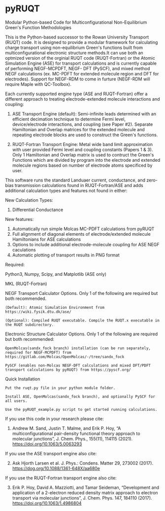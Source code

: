 # pyRUQT
Modular Python-based Code for Multiconfigurational Non-Equilibrium Green's Function Methodologies

This is the Python-based successor to the Rowan University Transport (RUQT) code. It is designed to provide a modular framework for calculating charge 
transport using non-equilibrium Green's functions built from multiconfigurational electronic structure methods.It can use both an optmized version of the 
orginial RUQT code (RUQT-Fortran) or the Atomic Simulation Engine (ASE) for transport calculations and is currently capable of performing NEGF-MCPDFT, NEGF-
DFT (PySCF), and mixed method NEGF calculations (ex. MC-PDFT for extended molecule region and DFT for electrodes). Support for NEGF-RDM to come in furture 
(NEGF-RDM will require Maple with QC-Toolbox).

Each currently supported engine type (ASE and RUQT-Fortran) offer a different approach to treating electrode-extended molecule interactions and coupling:

1. ASE Transport Engine (default): Semi-infinite leads determined with an efficient decimation technique to determine Fermi level, device/electrode 
interactions, and coupling (see Paper #2). Separate Hamiltonian and Overlap matrices for the extended molecule and repeating electrode blocks are used to 
construct the Green's functions.

2. RUQT-Fortran Transport Engine: Metal wide band limit approximation with user provided Fermi level and coupling constants (Papers 1 & 3). Only 1 
Hamiltonian and Overlap matrix is used to contruct the Green's Functions which are divided by program into the electrode and extended molecule regions 
based on number of electrode atoms specificed by user.

This software runs the standard Landuaer current, conductance, and zero-bias transmission calculations found in RUQT-Fortran/ASE and adds additional 
calculation types and features not found in either:

New Calculation Types:
  1. Differential Conductance
    
New features:
  1.  Automatically run simple Molcas MC-PDFT calculations from pyRUQT
  2.  Full alignment of diagonal elements of electrode/extended molecule Hamiltonians for ASE calculations
  3.  Options to include additional electrode-molecule coupling for ASE NEGF caculations
  4.  Automatic plotting of transport results in PNG format

Required:

Python3, Numpy, Scipy, and Matplotlib (ASE only)

MKL (RUQT-Fortran)


NEGF Transport Calculator Options. Only 1 of the following are required but both recommended.

    (Default): Atomic Simulation Environment from https://wiki.fysik.dtu.dk/ase/

    (Optional): Compiled RUQT executable. Compile the RUQT.x executable in the RUQT subdirectory.

Electronic Structure Calculator Options. Only 1 of the following are required but both recommended:

    OpenMolcas(sandx_fock branch) installation (can be run separately, required for NEGF-MCPDFT) from https://gitlab.com/Molcas/OpenMolcas/-/tree/sandx_fock

    PySCF (enables non-Molcas NEGF-DFT calculations and mixed DFT/PDFT transport calculations by pyRUQT) from https://pyscf.org/

Quick Installation

    Put the ruqt.py file in your python module folder.

    Install ASE, OpenMolcas(sandx_fock branch), and optionally PySCF for all users.

    Use the pyRUQT_example.py script to get started running calculations.

If you use this code in your research please cite:

1. Andrew M. Sand, Justin T. Malme, and Erik P. Hoy, “A multiconfigurational pair-density functional theory approach to molecular junctions”, J. Chem. Phys., 155(11), 114115 (2021). https://doi.org/10.1063/5.0063293 

If you use the ASE transport engine also cite:

2. Ask Hjorth Larsen et al. J. Phys.: Condens. Matter 29, 273002 (2017). https://dog.org/10.1088/1361-648X/aa680e

If you use the RUQT-Fortran transport engine also cite:

3. Erik P. Hoy, David A. Mazziotti, and Tamar Seideman, “Development and application of a 2-electron reduced density matrix approach to electron transport 
via molecular junctions”, J. Chem. Phys. 147, 184110 (2017). https://doi.org/10.1063/1.4986804

